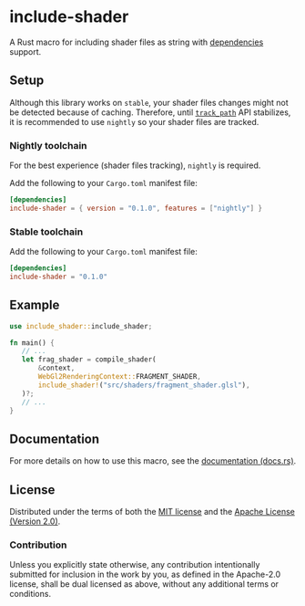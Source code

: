 # include-shader

A Rust macro for including shader files as string with [dependencies](https://docs.rs/include-shader/latest/include_shader/macro.include_shader.html#dependencies) support.

## Setup

Although this library works on `stable`, your shader files changes might not be detected because of caching. Therefore, until [`track_path`](https://doc.rust-lang.org/stable/proc_macro/tracked_path/fn.path.html) API stabilizes, it is recommended to use `nightly` so your shader files are tracked.

### Nightly toolchain

For the best experience (shader files tracking), `nightly` is required.

Add the following to your `Cargo.toml` manifest file:

```toml
[dependencies]
include-shader = { version = "0.1.0", features = ["nightly"] }
```

### Stable toolchain

Add the following to your `Cargo.toml` manifest file:

```toml
[dependencies]
include-shader = "0.1.0"
```

## Example

```rust
use include_shader::include_shader;

fn main() {
   // ...
   let frag_shader = compile_shader(
       &context,
       WebGl2RenderingContext::FRAGMENT_SHADER,
       include_shader!("src/shaders/fragment_shader.glsl"),
   )?;
   // ...
}
```

## Documentation

For more details on how to use this macro, see the [documentation (docs.rs)](https://docs.rs/include-shader/latest/include_shader/macro.include_shader.html).

## License

Distributed under the terms of both the [MIT license](LICENSE-MIT) and the [Apache License (Version 2.0)](LICENSE-APACHE).

### Contribution
Unless you explicitly state otherwise, any contribution intentionally submitted
for inclusion in the work by you, as defined in the Apache-2.0 license, shall be
dual licensed as above, without any additional terms or conditions.